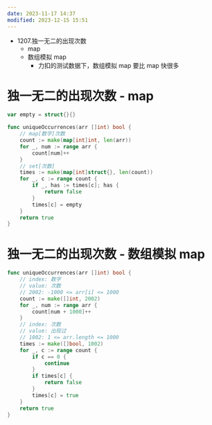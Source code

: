 ```yaml
---
date: 2023-11-17 14:37
modified: 2023-12-15 15:51
---
```


- 1207.独一无二的出现次数
	- map
	- 数组模拟 map
		- 力扣的测试数据下，数组模拟 map 要比 map 快很多

# 独一无二的出现次数 - map
```go
var empty = struct{}{}

func uniqueOccurrences(arr []int) bool {
	// map[数字]次数
	count := make(map[int]int, len(arr))
	for _, num := range arr {
		count[num]++
	}
	// set[次数]
	times := make(map[int]struct{}, len(count))
	for _, c := range count {
		if _, has := times[c]; has {
			return false
		}
		times[c] = empty
	}
	return true
}
```

# 独一无二的出现次数 - 数组模拟 map
```go
func uniqueOccurrences(arr []int) bool {
	// index: 数字
	// value: 次数
	// 2002: -1000 <= arr[i] <= 1000
	count := make([]int, 2002)
	for _, num := range arr {
		count[num + 1000]++
	}
	// index: 次数
	// value: 出现过
	// 1002: 1 <= arr.length <= 1000
	times := make([]bool, 1002)
	for _, c := range count {
		if c == 0 {
			continue
		}
		if times[c] {
			return false
		}
		times[c] = true
	}
	return true
}
```
